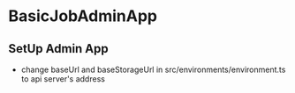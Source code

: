 # BasicJobAdminApp


## SetUp Admin App
- change baseUrl and baseStorageUrl in src/environments/environment.ts to api server's address
